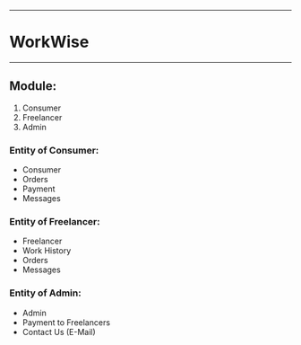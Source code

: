 ----------
# WorkWise
----------

## Module:
1. Consumer
2. Freelancer
3. Admin

### Entity of Consumer:
- Consumer
- Orders
- Payment
- Messages

### Entity of Freelancer:
- Freelancer
- Work History
- Orders
- Messages

### Entity of Admin:
- Admin
- Payment to Freelancers
- Contact Us (E-Mail)